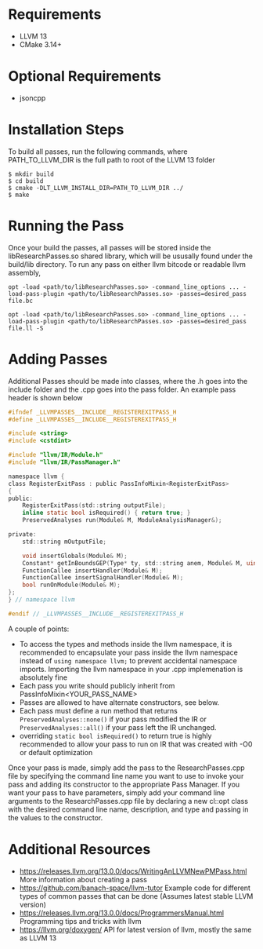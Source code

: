 
<!-- Dependencies required for the wrapper script: CMake 3.16+, LLVM 13, opt, llc, pytest -->

<!-- How to use wrapper script to generate mutants and test them against a test suite:
Expected Usage : python3 mutateWrapper.py \<filename relative path\> \<test suite marker\> \<opcode to modify\> \<category\>
    
\<opcode to modify\> must be a llvm opcode
    
\<category\> must be one of the following: "binop", "icmp"
          
Example Usage: python3 mutateWrapper.py exampleprograms/patchedDigit.c digit add binop 

Example Usage: python3 mutateWrapper.py exampleprograms/patchedDigit2.c digit add binop 

Example Usage: python3 mutateWrapper.py exampleprograms/patchedDigit3.c digit add binop 
          
Example Usage: python3 mutateWrapper.py exampleprograms/patchedDigit.c digit icmp icmp 

Example Usage: python3 mutateWrapper.py exampleprograms/unpatchedDigit.c digit icmp icmp 


To add a new test suite: 
Edit the pytest.ini file with a new marker called {marker}, and then create a pytest file called "test_{filename}.py" and 
mark test functions with @pytest.mark.{marker}.


Then to test:
python3 -m pytest --file {name of executable found in mutants/exampleprograms/} -->

# Requirements
- LLVM 13
- CMake 3.14+

# Optional Requirements
- jsoncpp 


# Installation Steps
To build all passes, run the following commands, where PATH_TO_LLVM_DIR is the full path to root of the LLVM 13 folder

    $ mkdir build
    $ cd build
    $ cmake -DLT_LLVM_INSTALL_DIR=PATH_TO_LLVM_DIR ../
    $ make

# Running the Pass
Once your build the passes, all passes will be stored inside the libResearchPasses.so shared library, which will be ususally found under the build/lib directory. To run any pass on either llvm bitcode or readable llvm assembly, 

    opt -load <path/to/libResearchPasses.so> -command_line_options ... -load-pass-plugin <path/to/libResearchPasses.so> -passes=desired_pass file.bc

    opt -load <path/to/libResearchPasses.so> -command_line_options ... -load-pass-plugin <path/to/libResearchPasses.so> -passes=desired_pass file.ll -S

# Adding Passes
Additional Passes should be made into classes, where the .h goes into the include folder and the .cpp goes into the pass folder. An example pass header is shown below
```C
#ifndef _LLVMPASSES__INCLUDE__REGISTEREXITPASS_H
#define _LLVMPASSES__INCLUDE__REGISTEREXITPASS_H

#include <string>
#include <cstdint>

#include "llvm/IR/Module.h"
#include "llvm/IR/PassManager.h"

namespace llvm {
class RegisterExitPass : public PassInfoMixin<RegisterExitPass>
{
public:
    RegisterExitPass(std::string outputFile);
    inline static bool isRequired() { return true; }
    PreservedAnalyses run(Module& M, ModuleAnalysisManager&);

private:
    std::string mOutputFile;

    void insertGlobals(Module& M);
    Constant* getInBoundsGEP(Type* ty, std::string anem, Module& M, uint64_t index);
    FunctionCallee insertHandler(Module& M);
    FunctionCallee insertSignalHandler(Module& M);
    bool runOnModule(Module& M);
}; 
} // namespace llvm

#endif // _LLVMPASSES__INCLUDE__REGISTEREXITPASS_H
```
A couple of points:
- To access the types and methods inside the llvm namespace, it is recommended to encapsulate your pass inside the llvm namespace instead of `using namespace llvm;` to prevent accidental namespace imports. Importing the llvm namespace in your .cpp implemenation is absolutely fine
- Each pass you write should publicly inherit from PassInfoMixin\<YOUR_PASS_NAME>
- Passes are allowed to have alternate constructors, see below.
- Each pass must define a run method that returns `PreservedAnalyses::none()` if your pass modified the IR or `PreservedAnalyses::all()` if your pass left the IR unchanged.
- overriding `static bool isRequired()` to return true is highly recommended to allow your pass to run on IR that was created with -O0 or default optimization


Once your pass is made, simply add the pass to the ResearchPasses.cpp file by specifying the command line name you want to use to invoke your pass and adding its constructor to the appropriate Pass Manager. If you want your pass to have parameters, simply add your command line arguments to the ResearchPasses.cpp file by declaring a new cl::opt class with the desired command line name, description, and type and passing in the values to the constructor. 

# Additional Resources
- https://releases.llvm.org/13.0.0/docs/WritingAnLLVMNewPMPass.html More information about creating a pass
- https://github.com/banach-space/llvm-tutor Example code for different types of common passes that can be done (Assumes latest stable LLVM version)
- https://releases.llvm.org/13.0.0/docs/ProgrammersManual.html Programming tips and tricks with llvm
- https://llvm.org/doxygen/ API for latest version of llvm, mostly the same as LLVM 13